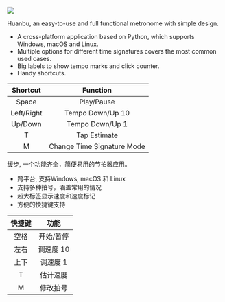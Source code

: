 ![](https://cdn.jsdelivr.net/gh/HuangJiaLian/DataBase0@master/uPic/2022_04_01_23_AqeeM9.png)

Huanbu, an easy-to-use and full functional metronome with simple design.

- A cross-platform application based on Python, which supports Windows, macOS and Linux.
- Multiple options for different time signatures covers the most common used cases.
- Big labels to show tempo marks and click counter.
- Handy shortcuts.

| Shortcut | Function |
| :----:| :----: |
| Space | Play/Pause |
| Left/Right | Tempo Down/Up 10 |
| Up/Down | Tempo Down/Up 1 |
| T | Tap Estimate |
| M | Change Time Signature Mode |



缓步, 一个功能齐全，简便易用的节拍器应用。

- 跨平台, 支持Windows, macOS 和 Linux
- 支持多种拍号，涵盖常用的情况
- 超大标签显示速度和速度标记
- 方便的快捷键支持

| 快捷键 | 功能 |
| :----:| :----: |
| 空格 | 开始/暂停 |
| 左右 | 调速度 10 |
| 上下 | 调速度 1 |
| T | 估计速度 |
| M | 修改拍号 |
